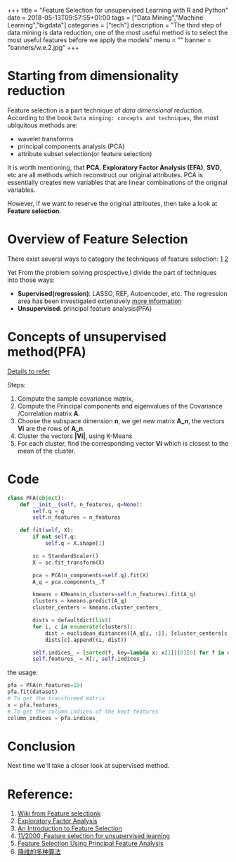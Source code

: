 +++
title =  "Feature Selection for unsupervised Learning with R and Python"
date =  2018-05-13T09:57:55+01:00
tags = ["Data Mining","Machine Learning","bigdata"]
categories = ["tech"]
description = "The third step of data mining is data reduction, one of the most useful method is to select the most useful features before we apply the models"
menu = ""
banner = "banners/w.e.2.jpg"
+++

# Starting from dimensionality reduction

Feature selection is a part technique of *data dimensional reduction*.
According to the book `Data minging: concepts and techniques`, the most ubiquitous methods are:

- wavelet transforms
- principal components analysis (PCA)
- attribute subset selection(or feature selection)

It is worth mentioning, that **PCA**, **Exploratory Factor Analysis (EFA)**, **SVD**, etc are all methods which reconstruct our original attributes. PCA is essentially creates new variables that are linear combinations of the original variables.

However, if we want to reserve the original attributes, then take a look at **Feature selection**.

# Overview of Feature Selection

There exist several ways to category the techniques of feature selection: [1](https://en.wikipedia.org/wiki/Feature_selection)
[2](http://topepo.github.io/caret/feature-selection-overview.html)

Yet From the problem solving prospective,I divide the part of techniques into those ways:

- **Supervised(regression)**: LASSO, REF, Autoencoder, etc. The regression area has been investigated
extensively [more information](https://machinelearningmastery.com/feature-selection-with-the-caret-r-package/)
- **Unsupervised**: principal feature analysis(PFA)

# Concepts of unsupervised method(PFA)
[Details to refer](http://venom.cs.utsa.edu/dmz/techrep/2007/CS-TR-2007-011.pdf)

Steps:

1. Compute the sample covariance matrix,
2. Compute the Principal components and eigenvalues of the
Covariance /Correlation matrix **A**.
3. Choose the subspace dimension **n**, we get new matrix **A_n**,
   the vectors **Vi** are the rows of **A_n**. 
4. Cluster the vectors **|Vi|**, using K-Means
5. For each cluster, find the corresponding vector **Vi** which is closest to the mean of the cluster. 

# Code

```python
class PFA(object):
    def __init__(self, n_features, q=None):
        self.q = q
        self.n_features = n_features

    def fit(self, X):
        if not self.q:
            self.q = X.shape[1]

        sc = StandardScaler()
        X = sc.fit_transform(X)

        pca = PCA(n_components=self.q).fit(X)
        A_q = pca.components_.T

        kmeans = KMeans(n_clusters=self.n_features).fit(A_q)
        clusters = kmeans.predict(A_q)
        cluster_centers = kmeans.cluster_centers_

        dists = defaultdict(list)
        for i, c in enumerate(clusters):
            dist = euclidean_distances([A_q[i, :]], [cluster_centers[c, :]])[0][0]
            dists[c].append((i, dist))

        self.indices_ = [sorted(f, key=lambda x: x[1])[0][0] for f in dists.values()]
        self.features_ = X[:, self.indices_]
```
the usage:

``` python
pfa = PFA(n_features=10)
pfa.fit(dataset)
# To get the transformed matrix
x = pfa.features_
# To get the column indices of the kept features
column_indices = pfa.indices_
```

# Conclusion
Next time we'll take a closer look at supervised method.

# Reference:
1. [Wiki from Feature selectionk](https://en.wikipedia.org/wiki/Feature_selection)
2. [Exploratory Factor Analysis](https://zhuanlan.zhihu.com/p/23981354)
3. [An Introduction to Feature Selection](https://machinelearningmastery.com/an-introduction-to-feature-selection/)
4. [11/2000, Feature selection for unsupervised learning](http://www.jmlr.org/papers/volume5/dy04a/dy04a.pdf)
5. [Feature Selection Using Principal Feature Analysis](http://venom.cs.utsa.edu/dmz/techrep/2007/CS-TR-2007-011.pdf)
6. [降维的多种算法](https://chenrudan.github.io/blog/2016/04/01/dimensionalityreduction.html#3)
